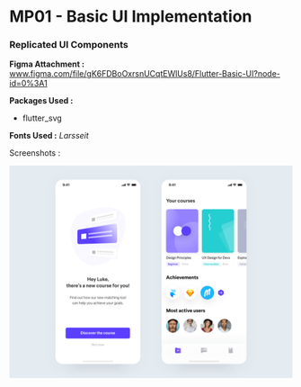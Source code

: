 # MP01 - Basic UI Implementation

### Replicated UI Components 

**Figma Attachment :** www.figma.com/file/gK6FDBoOxrsnUCqtEWlUs8/Flutter-Basic-UI?node-id=0%3A1

**Packages Used :**
- flutter_svg

**Fonts Used :** *Larsseit*

Screenshots : 

<img src="./assets/images/Day 01.svg">

